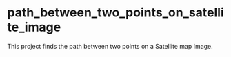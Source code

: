 # path_between_two_points_on_satellite_image
This project finds the path between two points on a Satellite map Image.
